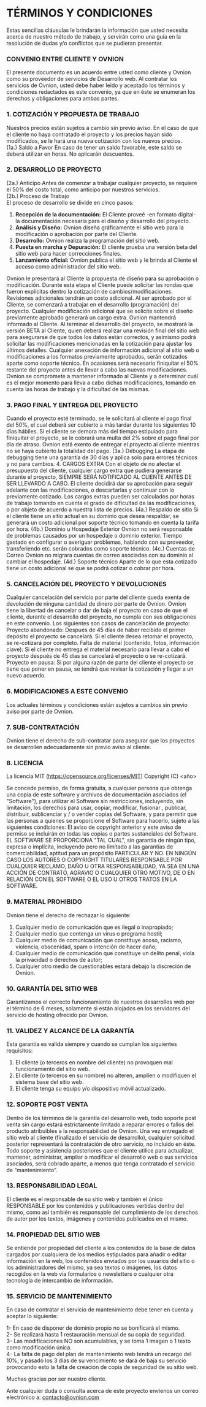 # TÉRMINOS Y CONDICIONES
Estas sencillas cláusulas le brindarán la información que usted necesita acerca de nuestro método de trabajo, y servirán como una guía en la resolución de dudas y/o conflictos que se pudieran presentar.

### CONVENIO ENTRE CLIENTE Y OVNION
El presente documento es un acuerdo entre usted como cliente y Ovnion como su proveedor de servicios de Desarrollo web. Al contratar los servicios de Ovnion, usted debe haber leído y aceptado los términos y condiciones redactados es este convenio, ya que en éste se enumeran los derechos y obligaciones para ambas partes.

### 1. COTIZACIÓN Y PROPUESTA DE TRABAJO
Nuestros precios están sujetos a cambio sin previo aviso. En el caso de que el cliente no haya contratado el proyecto y los precios hayan sido modificados, se le hará una nueva cotización con los nuevos precios.</br>
(1a.) Saldo a Favor
En caso de tener un saldo favorable, este saldo se deberá utilizar en horas. No aplicarán descuentos.

### 2. DESARROLLO DE PROYECTO
(2a.) Anticipo
Antes de comenzar a trabajar cualquier proyecto, se requiere el 50% del costo total, como anticipo por nuestros servicios.</br>
(2b.) Proceso de Trabajo</br>
El proceso de desarrollo se divide en cinco pasos:</br>
1. **Recepción de la documentación:** El Cliente proveé -en formato digital- la documentación necesaria para el diseño y desarrollo del proyecto.</br>
2. **Análisis y Diseño:** Ovnion diseña gráficamente el sitio web para la modificación o aprobación por parte del Cliente. </br>
3. **Desarrollo:** Ovnion realiza la programación del sitio web. </br>
4. **Puesta en marcha y Depuración:** El cliente prueba una versión beta del sitio web para  hacer correcciones finales. </br>
5. **Lanzamiento oficial:** Ovnion publica el sitio web y le brinda al Cliente el acceso como administrador del sitio web. </br>

Ovnion le presentará al Cliente la propuesta de diseño para su aprobación o modificación. Durante esta etapa el Cliente puede solicitar las rondas que fueron explícitas dentro la cotización de cambios/modificaciones. Revisiones adicionales tendrán un costo adicional.
Al ser aprobado por el Cliente, se comenzará a trabajar en el desarrollo (programación) del proyecto. Cualquier modificación adicional que se solicite sobre el diseño previamente aprobado generará un cargo extra. Ovnion mantendrá informado al Cliente.
Al terminar el desarrollo del proyecto, se mostrará la versión BETA al Cliente, quien deberá realizar una revisión final del sitio web para asegurarse de que todos los datos están correctos, y asimismo podrá solicitar las modificaciones mencionadas en la cotización para ajustar los últimos detalles.
Cualquier anexación de información adicional al sitio web o modificaciones a los formatos previamente aprobados, serán cotizados aparte como soporte técnico. En ocasiones será necesario finiquitar el 50% restante del proyecto antes de llevar a cabo las nuevas modificaciones. Ovnion se compromete a mantener informado al Cliente y a determinar cuál es el mejor momento para lleva a cabo dichas modificaciones, tomando en cuenta las horas de trabajo y la dificultad de las mismas.

### 3. PAGO FINAL Y ENTREGA DEL PROYECTO
Cuando el proyecto esté terminado, se le solicitará al cliente el pago final del 50%, el cual deberá ser cubierto a más tardar durante los siguientes 10 días hábiles. Si el cliente se demora más del tiempo estipulado para finiquitar el proyecto, se le cobrará una multa del 2% sobre el pago final por día de atraso. Ovnion está exento de entregar el proyecto al cliente mientras no se haya cubierto la totalidad del pago.
(3a.) Debugging
La etapa de debugging tiene una garantía de 30 días y aplica solo para errores técnicos y no para cambios.
4. CARGOS EXTRA
Con el objeto de no afectar el presupuesto del cliente, cualquier cargo extra que pudiera generarse durante el proyecto, SIEMPRE SERÁ NOTIFICADO AL CLIENTE ANTES DE SER LLEVARDO A CABO. El cliente decidirá dar su aprobación para seguir adelante con las modificaciones, o descartarlas y continuar con lo previamente cotizado. Los cargos extras pueden ser calculados por horas de trabajo tomando en cuenta el grado de dificultad de las modificaciones, o por objeto de acuerdo a nuestra lista de precios.
(4a.) Respaldo de sitio
Si el cliente tiene un sitio actual en su dominio que desea respaldar, se generará un costo adicional por soporte técnico tomando en cuenta la tarifa por hora.
(4b.) Dominio u Hospedaje Exterior
Ovnion no será responsable de problemas causados por un hospedaje o dominio exterior. Tiempo gastado en configurar o averiguar problemas, hablando con su proveedor, transferiendo etc. serán cobrados como soporte técnico.
(4c.) Cuentas de Correo
Ovnion no migrara cuentas de correo asociadas con su dominio al cambiar el hospedaje.
(4d.) Soporte técnico
Aparte de lo que esta cotizado tiene un costo adicional se que se podrá cotizar o cobrar por hora.

### 5. CANCELACIÓN DEL PROYECTO Y  DEVOLUCIONES
Cualquier cancelación del servicio por parte del cliente queda exenta de devolución de ninguna cantidad de dinero por parte de Ovnion.
Ovnion tiene la libertad de cancelar o dar de baja el proyecto en caso de que el cliente, durante el desarrollo del proyecto, no cumpla con sus obligaciones en este convenio.
Los siguientes son casos de cancelación de proyecto:
Proyecto abandonado: Después de 45 días de haber recibido el primer depósito el proyecto se cancelará. Si el cliente desea retomar el proyecto, se re-cotizará por completo.
Falta de material (contenido, fotos, información clave): Si el cliente no entrega el material necesario para llevar a cabo el proyecto después de 45 días se cancelará el proyecto o se re-cotizará.
Proyecto en pausa: Si por alguna razón de parte del cliente el proyecto se tiene que poner en pausa, se tendrá que revisar la cotización y llegar a un nuevo acuerdo.


### 6. MODIFICACIONES A ESTE CONVENIO
Los actuales términos y condiciones están sujetos a cambios sin previo aviso por parte de Ovnion.

### 7. SUB-CONTRATACIÓN
Ovnion tiene el derecho de sub-contratar para asegurar que los proyectos se desarrollen adecuadamente sin previo aviso al cliente.

### 8. LICENCIA
La licencia MIT (https://opensource.org/licenses/MIT) Copyright (C) <año> <titulares de derechos de autor>

Se concede permiso, de forma gratuita, a cualquier persona que obtenga una copia de este software y archivos de documentación asociados (el "Software"), para utilizar el Software sin restricciones, incluyendo, sin limitación, los derechos para usar, copiar, modificar, fusionar , publicar, distribuir, sublicenciar y / o vender copias del Software, y para permitir que las personas a quienes se proporcione el Software para hacerlo, sujeto a las siguientes condiciones:
El aviso de copyright anterior y este aviso de permiso se incluirán en todas las copias o partes sustanciales del Software.
EL SOFTWARE SE PROPORCIONA "TAL CUAL", sin garantía de ningún tipo, expresa o implícita, incluyendo pero no limitado a las garantías de comerciabilidad, aptitud para un propósito PARTICULAR Y NO. EN NINGÚN CASO LOS AUTORES O COPYRIGHT TITULARES RESPONSABLE POR CUALQUIER RECLAMO, DAÑO U OTRA RESPONSABILIDAD, YA SEA EN UNA ACCIÓN DE CONTRATO, AGRAVIO O CUALQUIER OTRO MOTIVO, DE O EN RELACIÓN CON EL SOFTWARE O EL USO U OTROS TRATOS EN LA SOFTWARE.

### 9. MATERIAL PROHIBIDO
Ovnion tiene el derecho de rechazar lo siguiente:
1. Cualquier medio de comunicación que es ilegal o inapropiado;
2. Cualquier medio que contenga un virus o programa hostil;
3. Cualquier medio de comunicación que constituye acoso, racismo, violencia, obscenidad, spam o intención de hacer daño;
4. Cualquier medio de comunicación que constituye un delito penal, viola la privacidad o derechos de autor;
5. Cualquier otro medio de cuestionables estará debajo la discreción de Ovnion.


### 10. GARANTÍA DEL SITIO WEB

Garantizamos el correcto funcionamiento de nuestros desarrollos web  por el término de 6 meses, solamente si están alojados en los servidores del servicio de hosting ofrecido por Ovnion. 


### 11. VALIDEZ Y ALCANCE DE LA GARANTÍA

Esta garantía es válida siempre y cuando se cumplan los siguientes requisitos:

1. El cliente (o terceros en nombre del cliente) no provoquen mal funcionamiento del sitio web.
2. El cliente (o terceros en su nombre) no alteren, amplíen o modifiquen el sistema base del sitio web.
3. El cliente tenga su equipo y/o dispositivo móvil actualizado.


### 12. SOPORTE POST VENTA

Dentro de los términos de la garantía del desarrollo web, todo soporte post venta sin cargo estará estrictamente limitado a reparar errores o fallos del producto atribuibles a la responsabilidad de Ovnion. Una vez entregado el sitio web al cliente (finalizado el servicio de desarrollo), cualquier solicitud posterior representará la contratación de otro servicio, no incluido en éste. Todo soporte y asistencia posteriores que el cliente utilice para actualizar, mantener, administrar, ampliar o modificar el desarrollo web o sus servicios asociados, será cobrado aparte, a menos que tenga contratado el servicio de “mantenimiento”.

### 13. RESPONSABILIDAD LEGAL

El cliente es el responsable de su sitio web y también el único RESPONSABLE por los contenidos y publicaciones vertidas dentro del mismo, como así también es responsable del cumplimiento de los derechos de autor por los textos, imágenes y contenidos publicados en el mismo.


### 14. PROPIEDAD DEL SITIO WEB

Se entiende por propiedad del cliente a los contenidos de la base de datos cargados por cualquiera de los medios estipulados para añadir o editar información en la web, los contenidos enviados por los usuarios del sitio o los administradores del mismo, ya sea textos o imágenes, los datos recogidos en la web vía formularios o newsletters o cualquier otra tecnología de intercambio de información.


### 15. SERVICIO DE MANTENIMIENTO

En caso de contratar el servicio de mantenimiento debe tener en cuenta y aceptar lo siguiente:

1- En caso de disponer de dominio propio no se bonificará el mismo.</br>
2- Se realizará hasta 1 restauración mensual de su copia de seguridad.</br>
3- Las modificaciones NO son acumulables, y se toma 1 imagen o 1 texto como  modificación única.</br>
4- La falta de pago del plan de mantenimiento web tendrá un recargo del 10%, y pasado los 3 días de su vencimiento se dará de baja su servicio provocando esto la falta de creación de copia de seguridad de su sitio web.</br>




Muchas gracias por ser nuestro cliente. 

Ante cualquier duda o consulta acerca de este proyecto envíenos  un correo electrónico a:  contacto@ovnion.com
